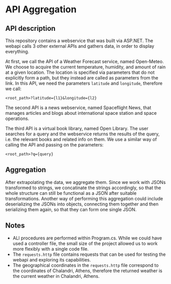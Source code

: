 # API Aggregation 

## API description

This repository contains a webservice that was built via ASP.NET. The webapi calls 3 other external APIs and gathers data, in order to display everything. 

At first, we call the API of a Weather Forecast service, named Open-Meteo. We choose to acquire the current temperature, humidity, and amount of rain at a given location. The location is specified via parameters that do not explicitly form a path, but they instead are called as parameters from the link. In this API, we need the parameters `latitude` and `longitude`, therefore we call: 
```
<root_path>?latitude={l1}&longitude={l2}
```

The second API is a news webservice, named Spaceflight News, that manages articles and blogs about international space station and space operations. 

The third API is a virtual book library, named Open Library. The user searches for a query and the webservice returns the results of the query, i.e. the relevant books and related info on them. We use a similar way of calling the API and passing on the parameters:  
```
<root_path>?q={query}
```

## Aggregation

After extrapolating the data, we aggregate them. Since we work with JSONs transformed to strings, we concatinate the strings accordingly, so that the whole structure can still be functional as a JSON after suitable transformations. Another way of performing this aggregation could include deserializing the JSONs into objects, connecting them together and then serializing them again, so that they can form one single JSON. 

## Notes

- ALl procedures are performed within Program.cs. While we could have used a controller file, the small size of the project allowed us to work more flexibly with a single code file.
- The `requests.http` file contains requests that can be used for testing the webapi and exploring its capabilities.
- The geographical coordinates in the `requests.http` file correspond to the coordinates of Chalandri, Athens, therefore the returned weather is the current weather in Chalandri, Athens. 
